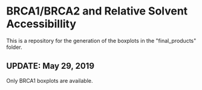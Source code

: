 # BRCA1/BRCA2 and Relative Solvent Accessibillity

This is a repository for the generation of the boxplots in the "final_products" folder.

## UPDATE: May 29, 2019

Only BRCA1 boxplots are available.